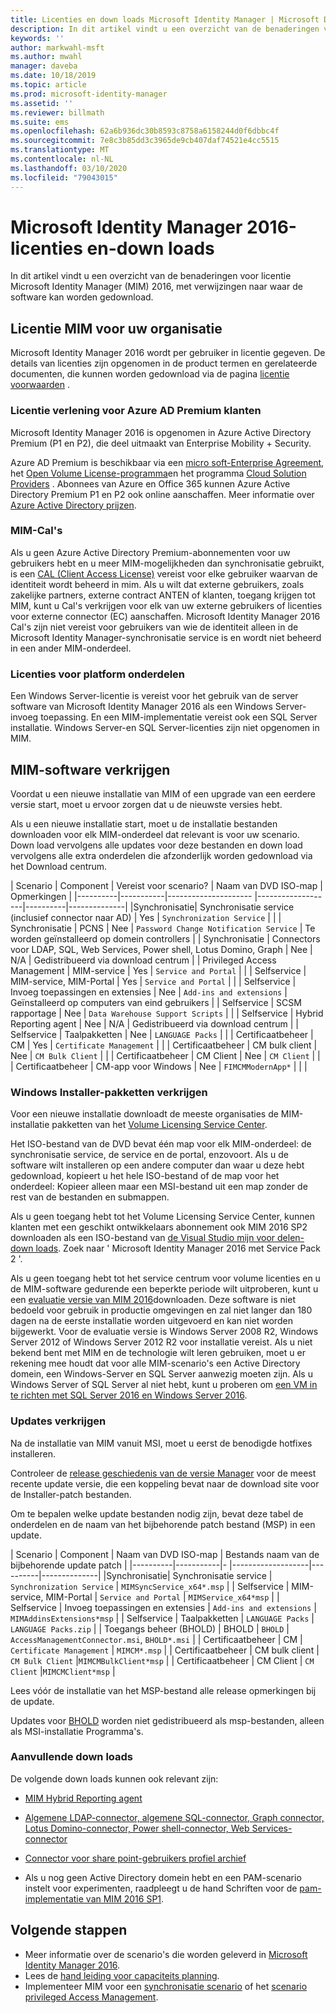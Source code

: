 ```yaml
---
title: Licenties en down loads Microsoft Identity Manager | Microsoft Docs
description: In dit artikel vindt u een overzicht van de benaderingen voor licentie Microsoft Identity Manager (MIM) 2016, met verwijzingen naar waar de software kan worden gedownload.
keywords: ''
author: markwahl-msft
ms.author: mwahl
manager: daveba
ms.date: 10/18/2019
ms.topic: article
ms.prod: microsoft-identity-manager
ms.assetid: ''
ms.reviewer: billmath
ms.suite: ems
ms.openlocfilehash: 62a6b936dc30b8593c8758a6158244d0f6dbbc4f
ms.sourcegitcommit: 7e8c3b85dd3c3965de9cb407daf74521e4cc5515
ms.translationtype: MT
ms.contentlocale: nl-NL
ms.lasthandoff: 03/10/2020
ms.locfileid: "79043015"
---
```

# <a name="microsoft-identity-manager-2016-licensing-and-downloads"></a>Microsoft Identity Manager 2016-licenties en-down loads

In dit artikel vindt u een overzicht van de benaderingen voor licentie Microsoft Identity Manager (MIM) 2016, met verwijzingen naar waar de software kan worden gedownload.

## <a name="licensing-mim-for-your-organization"></a>Licentie MIM voor uw organisatie

Microsoft Identity Manager 2016 wordt per gebruiker in licentie gegeven.  De details van licenties zijn opgenomen in de product termen en gerelateerde documenten, die kunnen worden gedownload via de pagina [licentie voorwaarden](https://www.microsoft.com/licensing/product-licensing/products.aspx) .

### <a name="licensing-for-azure-ad-premium-customers"></a>Licentie verlening voor Azure AD Premium klanten

Microsoft Identity Manager 2016 is opgenomen in Azure Active Directory Premium (P1 en P2), die deel uitmaakt van Enterprise Mobility + Security.

Azure AD Premium is beschikbaar via een [micro soft-Enterprise Agreement](https://www.microsoft.com/licensing/licensing-programs/enterprise.aspx), het [Open Volume License-programma](https://www.microsoft.com/licensing/licensing-programs/open-license.aspx)en het programma [Cloud Solution Providers](https://go.microsoft.com/fwlink/?LinkId=614968&clcid=0x409) . Abonnees van Azure en Office 365 kunnen Azure Active Directory Premium P1 en P2 ook online aanschaffen.  Meer informatie over [Azure Active Directory prijzen](https://azure.microsoft.com/pricing/details/active-directory/).

### <a name="mim-cals"></a>MIM-Cal's

Als u geen Azure Active Directory Premium-abonnementen voor uw gebruikers hebt en u meer MIM-mogelijkheden dan synchronisatie gebruikt, is een [CAL (Client Access License)](https://www.microsoft.com/licensing/product-licensing/client-access-license.aspx) vereist voor elke gebruiker waarvan de identiteit wordt beheerd in mim. Als u wilt dat externe gebruikers, zoals zakelijke partners, externe contract ANTEN of klanten, toegang krijgen tot MIM, kunt u Cal's verkrijgen voor elk van uw externe gebruikers of licenties voor externe connector (EC) aanschaffen. Microsoft Identity Manager 2016 Cal's zijn niet vereist voor gebruikers van wie de identiteit alleen in de Microsoft Identity Manager-synchronisatie service is en wordt niet beheerd in een ander MIM-onderdeel.

### <a name="licenses-for-platform-components"></a>Licenties voor platform onderdelen

Een Windows Server-licentie is vereist voor het gebruik van de server software van Microsoft Identity Manager 2016 als een Windows Server-invoeg toepassing. En een MIM-implementatie vereist ook een SQL Server installatie.  Windows Server-en SQL Server-licenties zijn niet opgenomen in MIM.

## <a name="obtaining-mim-software"></a>MIM-software verkrijgen

Voordat u een nieuwe installatie van MIM of een upgrade van een eerdere versie start, moet u ervoor zorgen dat u de nieuwste versies hebt.

Als u een nieuwe installatie start, moet u de installatie bestanden downloaden voor elk MIM-onderdeel dat relevant is voor uw scenario. Down load vervolgens alle updates voor deze bestanden en down load vervolgens alle extra onderdelen die afzonderlijk worden gedownload via het Download centrum.


| Scenario | Component | Vereist voor scenario? | Naam van DVD ISO-map | Opmerkingen |
|----------|-----------|---------------------   |-------------------|----------|--------------|
|Synchronisatie| Synchronisatie service (inclusief connector naar AD) | Yes | `Synchronization Service` | |
| Synchronisatie | PCNS | Nee | `Password Change Notification Service` |  Te worden geïnstalleerd op domein controllers |
| Synchronisatie | Connectors voor LDAP, SQL, Web Services, Power shell, Lotus Domino, Graph | Nee | N/A | Gedistribueerd via download centrum |
| Privileged Access Management | MIM-service | Yes | `Service and Portal` | |
| Selfservice | MIM-service, MIM-Portal | Yes | `Service and Portal` | |
| Selfservice | Invoeg toepassingen en extensies | Nee | `Add-ins and extensions` | Geïnstalleerd op computers van eind gebruikers |
| Selfservice | SCSM rapportage | Nee | `Data Warehouse Support Scripts` | |
| Selfservice | Hybrid Reporting agent | Nee | N/A | Gedistribueerd via download centrum |
| Selfservice | Taalpakketten | Nee | `LANGUAGE Packs` | |
| Certificaatbeheer | CM | Yes | `Certificate Management` | |
| Certificaatbeheer | CM bulk client | Nee | `CM Bulk Client` | |
| Certificaatbeheer | CM Client | Nee | `CM Client`  | |
| Certificaatbeheer | CM-app voor Windows | Nee | `FIMCMModernApp*` | | |

### <a name="obtaining-windows-installer-packages"></a>Windows Installer-pakketten verkrijgen

Voor een nieuwe installatie downloadt de meeste organisaties de MIM-installatie pakketten van het [Volume Licensing Service Center](https://www.microsoft.com/licensing/servicecenter/default.aspx). 


Het ISO-bestand van de DVD bevat één map voor elk MIM-onderdeel: de synchronisatie service, de service en de portal, enzovoort. Als u de software wilt installeren op een andere computer dan waar u deze hebt gedownload, kopieert u het hele ISO-bestand of de map voor het onderdeel: Kopieer alleen maar een MSI-bestand uit een map zonder de rest van de bestanden en submappen.

Als u geen toegang hebt tot het Volume Licensing Service Center, kunnen klanten met een geschikt ontwikkelaars abonnement ook MIM 2016 SP2 downloaden als een ISO-bestand van [de Visual Studio mijn voor delen-down loads](https://my.visualstudio.com/Downloads?q=Microsoft%20Identity%20Manager%202016%20with%20Service%20Pack%202&pgroup=).  Zoek naar ' Microsoft Identity Manager 2016 met Service Pack 2 '.  

Als u geen toegang hebt tot het service centrum voor volume licenties en u de MIM-software gedurende een beperkte periode wilt uitproberen, kunt u een [evaluatie versie van MIM 2016](https://www.microsoft.com/en-us/download/details.aspx?id=48244)downloaden. Deze software is niet bedoeld voor gebruik in productie omgevingen en zal niet langer dan 180 dagen na de eerste installatie worden uitgevoerd en kan niet worden bijgewerkt. Voor de evaluatie versie is Windows Server 2008 R2, Windows Server 2012 of Windows Server 2012 R2 voor installatie vereist.  Als u niet bekend bent met MIM en de technologie wilt leren gebruiken, moet u er rekening mee houdt dat voor alle MIM-scenario's een Active Directory domein, een Windows-Server en SQL Server aanwezig moeten zijn. Als u Windows Server of SQL Server al niet hebt, kunt u proberen om [een VM in te richten met SQL Server 2016 en Windows Server 2016](https://azure.microsoft.com/blog/azure-images-sql-server-2016-on-windows-server-2016/).

### <a name="obtaining-updates"></a>Updates verkrijgen

Na de installatie van MIM vanuit MSI, moet u eerst de benodigde hotfixes installeren.

Controleer de [release geschiedenis van de versie Manager](./reference/version-history.md) voor de meest recente update versie, die een koppeling bevat naar de download site voor de Installer-patch bestanden.

Om te bepalen welke update bestanden nodig zijn, bevat deze tabel de onderdelen en de naam van het bijbehorende patch bestand (MSP) in een update.

| Scenario | Component | Naam van DVD ISO-map | Bestands naam van de bijbehorende update patch |
|----------|-----------|-   |-------------------|----------|--------------|
|Synchronisatie| Synchronisatie service | `Synchronization Service` | `MIMSyncService_x64*.msp` |
| Selfservice | MIM-service, MIM-Portal | `Service and Portal` | `MIMService_x64*msp` |
| Selfservice | Invoeg toepassingen en extensies | `Add-ins and extensions` | `MIMAddinsExtensions*msp` |
| Selfservice | Taalpakketten | `LANGUAGE Packs` | `LANGUAGE Packs.zip` |
| Toegangs beheer (BHOLD) | BHOLD | `BHOLD` | `AccessManagementConnector.msi`, `BHOLD*.msi` |
| Certificaatbeheer | CM |  `Certificate Management` | `MIMCM*.msp` |
| Certificaatbeheer | CM bulk client |  `CM Bulk Client` |`MIMCMBulkClient*msp` |
| Certificaatbeheer | CM Client | `CM Client` |`MIMCMClient*msp` |

Lees vóór de installatie van het MSP-bestand alle release opmerkingen bij de update.

Updates voor [BHOLD](https://www.microsoft.com/download/details.aspx?id=55950) worden niet gedistribueerd als msp-bestanden, alleen als MSI-installatie Programma's.

### <a name="additional-downloads"></a>Aanvullende down loads

De volgende down loads kunnen ook relevant zijn:

- [MIM Hybrid Reporting agent](https://www.microsoft.com/download/details.aspx?id=55112)

- [Algemene LDAP-connector, algemene SQL-connector, Graph connector, Lotus Domino-connector, Power shell-connector, Web Services-connector](http://go.microsoft.com/fwlink/?LinkId=717495)

- [Connector voor share point-gebruikers profiel archief](https://www.microsoft.com/download/details.aspx?id=41164)

- Als u nog geen Active Directory domein hebt en een PAM-scenario instelt voor experimenten, raadpleegt u de hand Schriften voor de [pam-implementatie van MIM 2016 SP1](sp1-deployment-scripts.md).

## <a name="next-steps"></a>Volgende stappen

- Meer informatie over de scenario's die worden geleverd in [Microsoft Identity Manager 2016](microsoft-identity-manager-2016.md).
- Lees de [hand leiding voor capaciteits planning](capacity-planning-guide.md).
- Implementeer MIM voor een [synchronisatie scenario](microsoft-identity-manager-deploy.md) of het [scenario privileged Access Management](./pam/privileged-identity-management-for-active-directory-domain-services.md).

